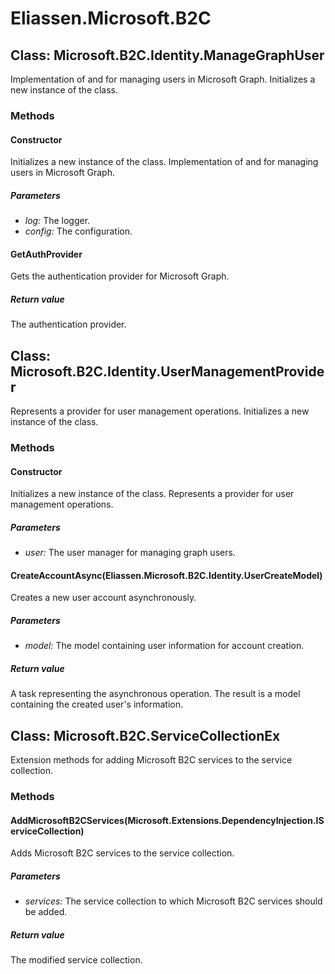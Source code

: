 ﻿# Eliassen.Microsoft.B2C


## Class: Microsoft.B2C.Identity.ManageGraphUser
Implementation of and for managing users in Microsoft Graph.
Initializes a new instance of the class.
### Methods


#### Constructor
Initializes a new instance of the class.
Implementation of and for managing users in Microsoft Graph.

##### Parameters
* *log:* The logger.
* *config:* The configuration.




#### GetAuthProvider
Gets the authentication provider for Microsoft Graph.

##### Return value
The authentication provider.



## Class: Microsoft.B2C.Identity.UserManagementProvider
Represents a provider for user management operations.
Initializes a new instance of the class.
### Methods


#### Constructor
Initializes a new instance of the class.
Represents a provider for user management operations.

##### Parameters
* *user:* The user manager for managing graph users.




#### CreateAccountAsync(Eliassen.Microsoft.B2C.Identity.UserCreateModel)
Creates a new user account asynchronously.

##### Parameters
* *model:* The model containing user information for account creation.




##### Return value
A task representing the asynchronous operation. The result is a model containing the created user's information.



## Class: Microsoft.B2C.ServiceCollectionEx
Extension methods for adding Microsoft B2C services to the service collection.
### Methods


#### AddMicrosoftB2CServices(Microsoft.Extensions.DependencyInjection.IServiceCollection)
Adds Microsoft B2C services to the service collection.

##### Parameters
* *services:* The service collection to which Microsoft B2C services should be added.




##### Return value
The modified service collection.

